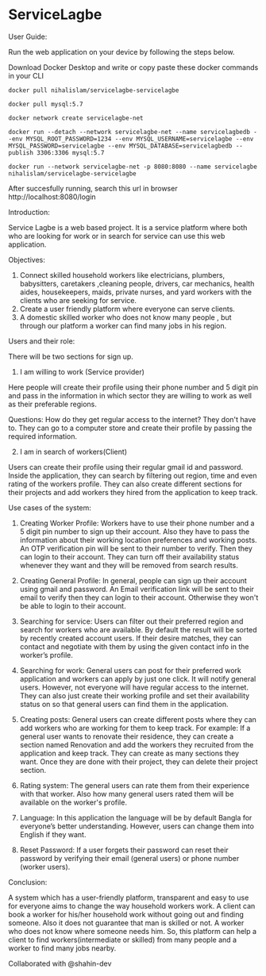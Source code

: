 # ServiceLagbe
User Guide:

Run the web application on your device by following the steps below.

Download Docker Desktop and write or copy paste these docker commands in your CLI
<pre><code>docker pull nihalislam/servicelagbe-servicelagbe</code></pre>
<pre><code>docker pull mysql:5.7</code></pre>
<pre><code>docker network create servicelagbe-net</code></pre>
<pre><code>docker run --detach --network servicelagbe-net --name servicelagbedb --env MYSQL_ROOT_PASSWORD=1234 --env MYSQL_USERNAME=servicelagbe --env MYSQL_PASSWORD=servicelagbe --env MYSQL_DATABASE=servicelagbedb --publish 3306:3306 mysql:5.7</code></pre>
<pre><code>docker run --network servicelagbe-net -p 8080:8080 --name servicelagbe nihalislam/servicelagbe-servicelagbe</code></pre>

After succesfully running, search this url in browser
http://localhost:8080/login

Introduction: 

Service Lagbe is a web based project. It is a service platform where both who are looking for work or in search for service can use this web application. 

Objectives:
1. Connect skilled household workers like electricians, plumbers, babysitters, caretakers ,cleaning people, drivers, car mechanics, health aides, housekeepers, maids, private nurses, and yard workers with the clients who are seeking for service.
2. Create a user friendly platform where everyone can serve clients.
3. A domestic skilled worker who does not know many people , but through our platform a worker can find many jobs in his region.

Users and their role:

There will be two sections for sign up. 

1. I am willing to work (Service provider)

Here people will create their profile using their phone number and 5 digit pin and pass in the information in which sector they are willing to work as well as their preferable regions.

Questions:
How do they get regular access to the internet?
They don't have to. They can go to a computer store and create their profile by passing the required information.
		 
2. I am in search of workers(Client)

Users can create their profile using their regular gmail id and password. Inside the application, they can search by filtering out region, time and even rating of the workers profile. They can also create different sections for their projects and add workers they hired from the application to keep track. 

Use cases of the system:

1. Creating Worker Profile: Workers have to use their phone number and a 5 digit pin number to sign up their account. Also they have to pass the information about their working location preferences and working posts. An OTP verification pin will be sent to their number to verify. Then they can login to their account. They can turn off their availability status whenever they want and they will be removed from search results.

2. Creating General Profile: In general, people can sign up their account using gmail and password. An Email verification link will be sent to their email to verify then they can login to their account. Otherwise they won't be able to login to their account.

3. Searching for service: Users can filter out their preferred region and search for workers who are available. By default the result will be sorted by recently created account users. If their desire matches, they can contact and negotiate with them by using the given contact info in the worker’s profile.

4. Searching for work: General users can post for their preferred work application and workers can apply by just one click. It will notify general users. However, not everyone will have regular access to the internet. They can also just create their working profile and set their availability status on so that general users can find them in the application.
   
5. Creating posts: General users can create different posts where they can add workers who are working for them to keep track. For example: If a general user wants to renovate their residence, they can create a section named Renovation and add the workers they recruited from the application and keep track. They can create as many sections they want. Once they are done with their project, they can delete their project section.

6. Rating system: The general users can rate them from their experience with that worker. Also how many general users rated them will be available on the worker's profile. 

7. Language: In this application the language will be by default Bangla for everyone’s better understanding. However, users can change them into English if they want.

8. Reset Password: If a user forgets their password can reset their password by verifying their email (general users) or phone number (worker users).

Conclusion:

A system which has  a user-friendly platform, transparent and easy to use for everyone aims to change the way household workers work. A client can book a worker for his/her household work without going out and finding someone. Also it does not guarantee that man is skilled or not.  A worker who does not know where someone needs him. So, this platform  can help a client to find workers(intermediate or skilled) from many people and a worker to find many jobs nearby.

Collaborated with @shahin-dev

